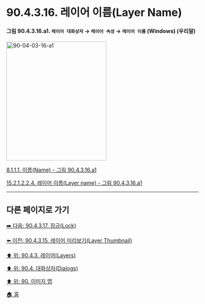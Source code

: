 # 90.4.3.16. 레이어 이름(Layer Name)

<a id="90-04-03-16-a1"></a>

#### 그림 90.4.3.16.a1. `레이어 대화상자` → `레이어 속성` → `레이어 이름` (Windows) (우리말)
<img width="262" height="312" alt="90-04-03-16-a1" src="https://github.com/wonder13662/gimp/assets/15767104/4eae5fa4-0189-4b0c-92e0-419620e4c3c0" />

[8.1.1.1. 이름(Name) - 그림 90.4.3.16.a1](./08-01-01-01-name.md#90-04-03-16-a1)

[15.2.1.2.2.4. 레이어 이름(Layer name) - 그림 90.4.3.16.a1](./15-02-01-02-02-04-layer_name.md#90-04-03-16-a1)

***

## 다른 페이지로 가기

[➡️ 다음: 90.4.3.17. 잠금(Lock)](./90-04-03-17-lock.md)

[⬅️ 이전: 90.4.3.15. 레이어 미리보기(Layer Thumbnail)](./90-04-03-15-layer_thumbnail.md)

[⬆️ 위: 90.4.3. 레이어(Layers)](./90-04-03-00-layers.md)

[⬆️ 위: 90.4. 대화상자(Dialogs)](./90-04-00-dialogs.md)

[⬆️ 위: 90. 이미지 맵](./90-00-image-map.md)

[🏠 홈](./00-home.md)
